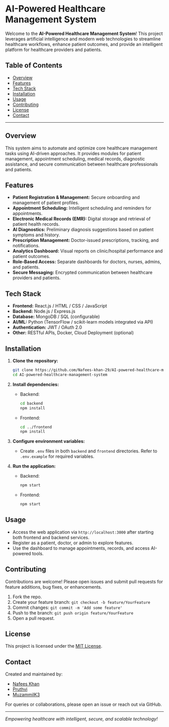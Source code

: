 # AI-Powered Healthcare Management System

Welcome to the **AI-Powered Healthcare Management System**! This project leverages artificial intelligence and modern web technologies to streamline healthcare workflows, enhance patient outcomes, and provide an intelligent platform for healthcare providers and patients.

## Table of Contents

- [Overview](#overview)
- [Features](#features)
- [Tech Stack](#tech-stack)
- [Installation](#installation)
- [Usage](#usage)
- [Contributing](#contributing)
- [License](#license)
- [Contact](#contact)

---

## Overview

This system aims to automate and optimize core healthcare management tasks using AI-driven approaches. It provides modules for patient management, appointment scheduling, medical records, diagnostic assistance, and secure communication between healthcare professionals and patients.

## Features

- **Patient Registration & Management:** Secure onboarding and management of patient profiles.
- **Appointment Scheduling:** Intelligent scheduling and reminders for appointments.
- **Electronic Medical Records (EMR):** Digital storage and retrieval of patient health records.
- **AI Diagnostics:** Preliminary diagnosis suggestions based on patient symptoms and history.
- **Prescription Management:** Doctor-issued prescriptions, tracking, and notifications.
- **Analytics Dashboard:** Visual reports on clinic/hospital performance and patient outcomes.
- **Role-Based Access:** Separate dashboards for doctors, nurses, admins, and patients.
- **Secure Messaging:** Encrypted communication between healthcare providers and patients.

## Tech Stack

- **Frontend:** React.js / HTML / CSS / JavaScript
- **Backend:** Node.js / Express.js
- **Database:** MongoDB / SQL (configurable)
- **AI/ML:** Python (TensorFlow / scikit-learn models integrated via API)
- **Authentication:** JWT / OAuth 2.0
- **Other:** RESTful APIs, Docker, Cloud Deployment (optional)

## Installation

1. **Clone the repository:**
   ```bash
   git clone https://github.com/Nafees-khan-29/AI-powered-healthcare-management-system.git
   cd AI-powered-healthcare-management-system
   ```

2. **Install dependencies:**
   - Backend:
     ```bash
     cd backend
     npm install
     ```
   - Frontend:
     ```bash
     cd ../frontend
     npm install
     ```

3. **Configure environment variables:**
   - Create `.env` files in both `backend` and `frontend` directories. Refer to `.env.example` for required variables.

4. **Run the application:**
   - Backend:
     ```bash
     npm start
     ```
   - Frontend:
     ```bash
     npm start
     ```

## Usage

- Access the web application via `http://localhost:3000` after starting both frontend and backend services.
- Register as a patient, doctor, or admin to explore features.
- Use the dashboard to manage appointments, records, and access AI-powered tools.

## Contributing

Contributions are welcome! Please open issues and submit pull requests for feature additions, bug fixes, or enhancements.

1. Fork the repo.
2. Create your feature branch: `git checkout -b feature/YourFeature`
3. Commit changes: `git commit -m 'Add some feature'`
4. Push to the branch: `git push origin feature/YourFeature`
5. Open a pull request.

## License

This project is licensed under the [MIT License](LICENSE).

## Contact

Created and maintained by:
- [Nafees Khan](https://github.com/Nafees-khan-29)
- [Pruthvi ](https://github.com/Pruthvi-123-prog)
- [MuzammilK3](https://github.com/muzammilk3)

For queries or collaborations, please open an issue or reach out via GitHub.

---

*Empowering healthcare with intelligent, secure, and scalable technology!*
